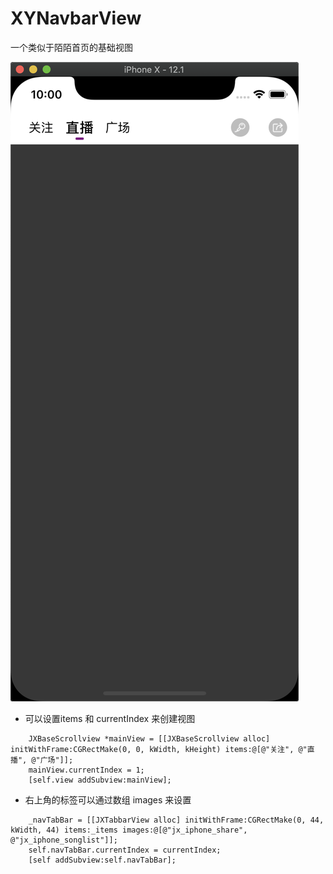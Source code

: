# XYNavbarView
一个类似于陌陌首页的基础视图

![image](https://github.com/VansXY/XYNavbarView/blob/master/%E5%9F%BA%E7%A1%80%E8%A7%86%E5%9B%BE%E6%A0%B7%E5%BC%8F.jpg)

- 可以设置items 和 currentIndex 来创建视图

```
    JXBaseScrollview *mainView = [[JXBaseScrollview alloc] initWithFrame:CGRectMake(0, 0, kWidth, kHeight) items:@[@"关注", @"直播", @"广场"]];
    mainView.currentIndex = 1;
    [self.view addSubview:mainView];
```



- 右上角的标签可以通过数组 images 来设置

```
    _navTabBar = [[JXTabbarView alloc] initWithFrame:CGRectMake(0, 44, kWidth, 44) items:_items images:@[@"jx_iphone_share", @"jx_iphone_songlist"]];
    self.navTabBar.currentIndex = currentIndex;
    [self addSubview:self.navTabBar];
```
